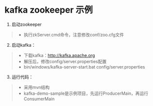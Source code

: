 kafka zookeeper 示例
===

1. 启动zookeeper

> * 执行zkServer.cmd命令，注意修改conf/zoo.cfg文件

2. 启动kafka：

> * 下载kafka：http://kafka.apache.org
> * 解压后，修改config/server.properties配置
> * bin/windows/kafka-server-start.bat config/server.properties

3. 运行代码：

> * 采用mvn结构
> * kafka-demo-sample是示例项目，先运行ProducerMain，再运行ConsumerMain

